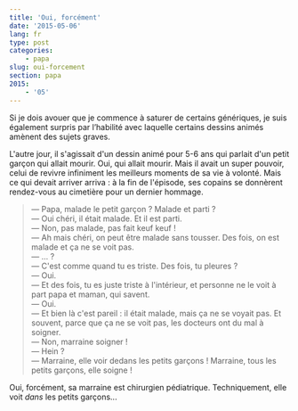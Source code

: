 ```yaml
---
title: 'Oui, forcément'
date: '2015-05-06'
lang: fr
type: post
categories:
    - papa
slug: oui-forcement
section: papa
2015:
    - '05'
---
```


Si je dois avouer que je commence à saturer de certains génériques, je suis également surpris par l’habilité avec laquelle certains dessins animés amènent des sujets graves.

L'autre jour, il s'agissait d'un dessin animé pour 5-6 ans qui parlait d'un petit garçon qui allait mourir. Oui, qui allait mourir. Mais il avait un super pouvoir, celui de revivre infiniment les meilleurs moments de sa vie à volonté. Mais ce qui devait arriver arriva : à la fin de l'épisode, ses copains se donnèrent rendez-vous au cimetière pour un dernier hommage.

> — Papa, malade le petit garçon ? Malade et parti ?  
> — Oui chéri, il était malade. Et il est parti.  
> — Non, pas malade, pas fait keuf keuf !  
> — Ah mais chéri, on peut être malade sans tousser. Des fois, on est malade et ça ne se voit pas.  
> — ... ?  
> — C'est comme quand tu es triste. Des fois, tu pleures ?  
> — Oui.  
> — Et des fois, tu es juste triste à l'intérieur, et personne ne le voit à part papa et maman, qui savent.  
> — Oui.  
> — Et bien là c'est pareil : il était malade, mais ça ne se voyait pas. Et souvent, parce que ça ne se voit pas, les docteurs ont du mal à soigner.  
> — Non, marraine soigner !  
> — Hein ?  
> — Marraine, elle voir dedans les petits garçons ! Marraine, tous les petits garçons, elle soigne !

Oui, forcément, sa marraine est chirurgien pédiatrique. Techniquement, elle voit _dans_ les petits garçons...
